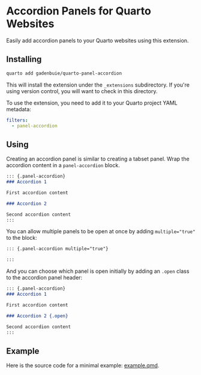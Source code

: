 # Accordion Panels for Quarto Websites

Easily add accordion panels to your Quarto websites using this extension.

## Installing

```bash
quarto add gadenbuie/quarto-panel-accordion
```

This will install the extension under the `_extensions` subdirectory.
If you're using version control, you will want to check in this directory.

To use the extension, you need to add it to your Quarto project YAML metadata:

```yaml
filters:
  - panel-accordion
```

## Using

Creating an accordion panel is similar to creating a tabset panel.
Wrap the accordion content in a `panel-accordion` block.

```markdown
::: {.panel-accordion}
### Accordion 1

First accordion content

### Accordion 2

Second accordion content
:::
```

You can allow multiple panels to be open at once by adding `multiple="true"` to the block:

```markdown
::: {.panel-accordion multiple="true"}

:::
```

And you can choose which panel is open initially by adding an `.open` class to the accordion panel header:

```markdown
::: {.panel-accordion}
### Accordion 1

First accordion content

### Accordion 2 {.open}

Second accordion content
:::
```

## Example

Here is the source code for a minimal example: [example.qmd](example.qmd).

